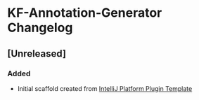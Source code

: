 <!-- Keep a Changelog guide -> https://keepachangelog.com -->

# KF-Annotation-Generator Changelog

## [Unreleased]
### Added
- Initial scaffold created from [IntelliJ Platform Plugin Template](https://github.com/JetBrains/intellij-platform-plugin-template)
